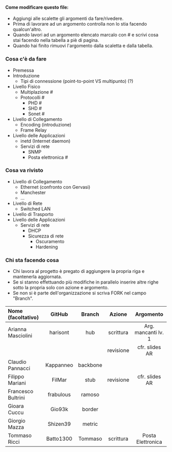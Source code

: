 #### Come modificare questo file:
+ Aggiungi alle scalette gli argomenti da fare/rivedere.
+ Prima di lavorare ad un argomento controlla non lo stia facendo qualcun'altro.
+ Quando lavori ad un argomento elencato marcalo con # e scrivi cosa stai facendo nella tabella a piè di pagina.
+ Quando hai finito rimuovi l'argomento dalla scaletta e dalla tabella.

### Cosa c'è da fare
+ Premessa
+ Introduzione
    + Tipi di connessione (point-to-point VS multipunto) (?)
+ Livello Fisico
  + Multiplazione #
  + Protocolli #
    + PHD #
    + SHD #
    + Sonet #
+ Livello di Collegamento
  + Encoding (introduzione)
  + Frame Relay
+ Livello delle Applicazioni
  + inetd (Internet daemon)
  + Servizi di rete 
    + SNMP 
    + Posta elettronica #
### Cosa va rivisto
+ Livello di Collegamento
  + Ethernet (confronto con Gervasi)
  + Manchester
  + ...
+ Livello di Rete
  + Switched LAN
+ Livello di Trasporto
+ Livello delle Applicazioni
  + Servizi di rete 
    + DHCP
    + Sicurezza di rete
      + Oscuramento
      + Hardening 

### Chi sta facendo cosa
+ Chi lavora al progetto è pregato di aggiungere la propria riga e mantenerla aggiornata.
+ Se si stanno effettuando più modifiche in parallelo inserire altre righe sotto la propria solo con azione e argomento.
+ Se non si è parte dell'organizzazione si scriva FORK nel campo "Branch".

| Nome (facoltativo) | GitHub       | Branch   | Azione    | Argomento          |
|:-------------------|:------------:|:--------:|:---------:|:------------------:|
| Arianna Masciolini | harisont     | hub      | scrittura | Arg. mancanti lv. 1|
|                    |              |          | revisione | cfr. slides AR     |
| Claudio Pannacci   | Kappanneo    | backbone |           |                    |
| Filippo Mariani    | FilMar       | stub     | revisione | cfr. slides AR     |
| Francesco Bultrini | frabulous    | ramoso   |           |                    |
| Gioara Cuccu       | Gio93k       | border   |           |                    |
| Giorgio Mazza      | Shizen39     | metric   |           |                    |
| Tommaso Ricci      | Batto1300    | Tommaso  | scrittura | Posta Elettronica  |
